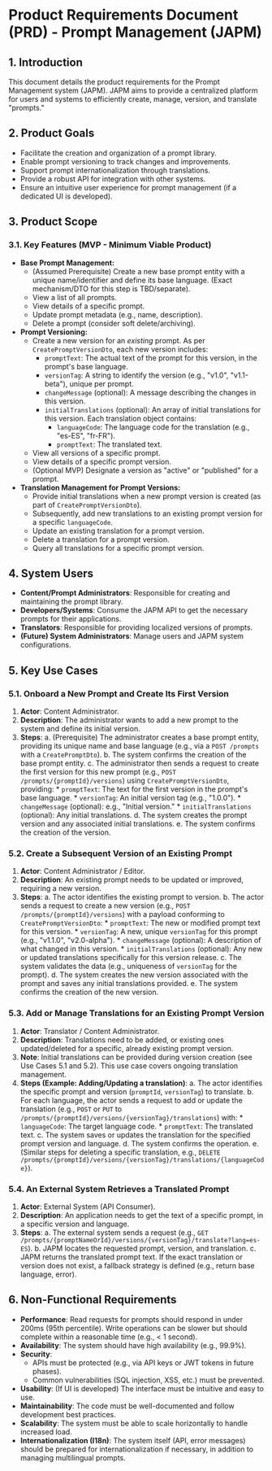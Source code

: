 # Product Requirements Document (PRD) - Prompt Management (JAPM)

## 1. Introduction

This document details the product requirements for the Prompt Management system (JAPM). JAPM aims to provide a centralized platform for users and systems to efficiently create, manage, version, and translate "prompts."

## 2. Product Goals

*   Facilitate the creation and organization of a prompt library.
*   Enable prompt versioning to track changes and improvements.
*   Support prompt internationalization through translations.
*   Provide a robust API for integration with other systems.
*   Ensure an intuitive user experience for prompt management (if a dedicated UI is developed).

## 3. Product Scope

### 3.1. Key Features (MVP - Minimum Viable Product)

*   **Base Prompt Management:**
    *   (Assumed Prerequisite) Create a new base prompt entity with a unique name/identifier and define its base language. (Exact mechanism/DTO for this step is TBD/separate).
    *   View a list of all prompts.
    *   View details of a specific prompt.
    *   Update prompt metadata (e.g., name, description).
    *   Delete a prompt (consider soft delete/archiving).
*   **Prompt Versioning:**
    *   Create a new version for an *existing* prompt. As per `CreatePromptVersionDto`, each new version includes:
        *   `promptText`: The actual text of the prompt for this version, in the prompt's base language.
        *   `versionTag`: A string to identify the version (e.g., "v1.0", "v1.1-beta"), unique per prompt.
        *   `changeMessage` (optional): A message describing the changes in this version.
        *   `initialTranslations` (optional): An array of initial translations for this version. Each translation object contains:
            *   `languageCode`: The language code for the translation (e.g., "es-ES", "fr-FR").
            *   `promptText`: The translated text.
    *   View all versions of a specific prompt.
    *   View details of a specific prompt version.
    *   (Optional MVP) Designate a version as "active" or "published" for a prompt.
*   **Translation Management for Prompt Versions:**
    *   Provide initial translations when a new prompt version is created (as part of `CreatePromptVersionDto`).
    *   Subsequently, add new translations to an existing prompt version for a specific `languageCode`.
    *   Update an existing translation for a prompt version.
    *   Delete a translation for a prompt version.
    *   Query all translations for a specific prompt version.


## 4. System Users

*   **Content/Prompt Administrators**: Responsible for creating and maintaining the prompt library.
*   **Developers/Systems**: Consume the JAPM API to get the necessary prompts for their applications.
*   **Translators**: Responsible for providing localized versions of prompts.
*   **(Future) System Administrators**: Manage users and JAPM system configurations.

## 5. Key Use Cases

### 5.1. Onboard a New Prompt and Create Its First Version

1.  **Actor**: Content Administrator.
2.  **Description**: The administrator wants to add a new prompt to the system and define its initial version.
3.  **Steps**:
    a.  (Prerequisite) The administrator creates a base prompt entity, providing its unique name and base language (e.g., via a `POST /prompts` with a `CreatePromptDto`).
    b.  The system confirms the creation of the base prompt entity.
    c.  The administrator then sends a request to create the first version for this new prompt (e.g., `POST /prompts/{promptId}/versions`) using `CreatePromptVersionDto`, providing:
        *   `promptText`: The text for the first version in the prompt's base language.
        *   `versionTag`: An initial version tag (e.g., "1.0.0").
        *   `changeMessage` (optional): e.g., "Initial version."
        *   `initialTranslations` (optional): Any initial translations.
    d.  The system creates the prompt version and any associated initial translations.
    e.  The system confirms the creation of the version.

### 5.2. Create a Subsequent Version of an Existing Prompt

1.  **Actor**: Content Administrator / Editor.
2.  **Description**: An existing prompt needs to be updated or improved, requiring a new version.
3.  **Steps**:
    a. The actor identifies the existing prompt to version.
    b. The actor sends a request to create a new version (e.g., `POST /prompts/{promptId}/versions`) with a payload conforming to `CreatePromptVersionDto`:
        *   `promptText`: The new or modified prompt text for this version.
        *   `versionTag`: A new, unique `versionTag` for this prompt (e.g., "v1.1.0", "v2.0-alpha").
        *   `changeMessage` (optional): A description of what changed in this version.
        *   `initialTranslations` (optional): Any new or updated translations specifically for this version release.
    c. The system validates the data (e.g., uniqueness of `versionTag` for the prompt).
    d. The system creates the new version associated with the prompt and saves any initial translations provided.
    e. The system confirms the creation of the new version.

### 5.3. Add or Manage Translations for an Existing Prompt Version

1.  **Actor**: Translator / Content Administrator.
2.  **Description**: Translations need to be added, or existing ones updated/deleted for a specific, already existing prompt version.
3.  **Note**: Initial translations can be provided during version creation (see Use Cases 5.1 and 5.2). This use case covers ongoing translation management.
4.  **Steps (Example: Adding/Updating a translation)**:
    a. The actor identifies the specific prompt and version (`promptId`, `versionTag`) to translate.
    b. For each language, the actor sends a request to add or update the translation (e.g., `POST` or `PUT` to `/prompts/{promptId}/versions/{versionTag}/translations`) with:
        *   `languageCode`: The target language code.
        *   `promptText`: The translated text.
    c. The system saves or updates the translation for the specified prompt version and language.
    d. The system confirms the operation.
    e. (Similar steps for deleting a specific translation, e.g., `DELETE /prompts/{promptId}/versions/{versionTag}/translations/{languageCode}`).

### 5.4. An External System Retrieves a Translated Prompt

1.  **Actor**: External System (API Consumer).
2.  **Description**: An application needs to get the text of a specific prompt, in a specific version and language.
3.  **Steps**:
    a. The external system sends a request (e.g., `GET /prompts/{promptNameOrId}/versions/{versionTag}/translate?lang=es-ES`).
    b. JAPM locates the requested prompt, version, and translation.
    c. JAPM returns the translated prompt text. If the exact translation or version does not exist, a fallback strategy is defined (e.g., return base language, error).

## 6. Non-Functional Requirements

*   **Performance**: Read requests for prompts should respond in under 200ms (95th percentile). Write operations can be slower but should complete within a reasonable time (e.g., < 1 second).
*   **Availability**: The system should have high availability (e.g., 99.9%).
*   **Security**:
    *   APIs must be protected (e.g., via API keys or JWT tokens in future phases).
    *   Common vulnerabilities (SQL injection, XSS, etc.) must be prevented.
*   **Usability**: (If UI is developed) The interface must be intuitive and easy to use.
*   **Maintainability**: The code must be well-documented and follow development best practices.
*   **Scalability**: The system must be able to scale horizontally to handle increased load.
*   **Internationalization (I18n)**: The system itself (API, error messages) should be prepared for internationalization if necessary, in addition to managing multilingual prompts. 